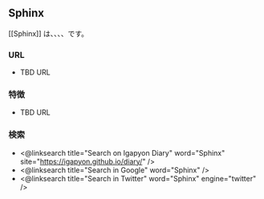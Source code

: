 ## Sphinx

[[Sphinx]] は、、、、です。

### URL

* TBD URL

### 特徴

* TBD URL

### 検索

* <@linksearch title="Search on Igapyon Diary" word="Sphinx" site="https://igapyon.github.io/diary/" />
* <@linksearch title="Search in Google" word="Sphinx" />
* <@linksearch title="Search in Twitter" word="Sphinx" engine="twitter" />

